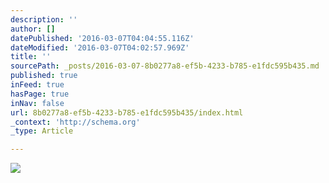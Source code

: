 ```yaml
---
description: ''
author: []
datePublished: '2016-03-07T04:04:55.116Z'
dateModified: '2016-03-07T04:02:57.969Z'
title: ''
sourcePath: _posts/2016-03-07-8b0277a8-ef5b-4233-b785-e1fdc595b435.md
published: true
inFeed: true
hasPage: true
inNav: false
url: 8b0277a8-ef5b-4233-b785-e1fdc595b435/index.html
_context: 'http://schema.org'
_type: Article

---
```

![](https://the-grid-user-content.s3-us-west-2.amazonaws.com/df5d6a7e-8dde-4675-a09d-c6f91c7e4073.png)